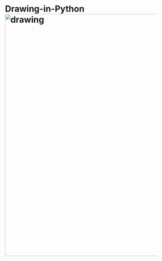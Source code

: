 # Drawing-in-Python<img width="801" alt="drawing" src="https://user-images.githubusercontent.com/98460861/219084363-f6d69535-14aa-4186-8d2b-45fcfd654f71.png">
